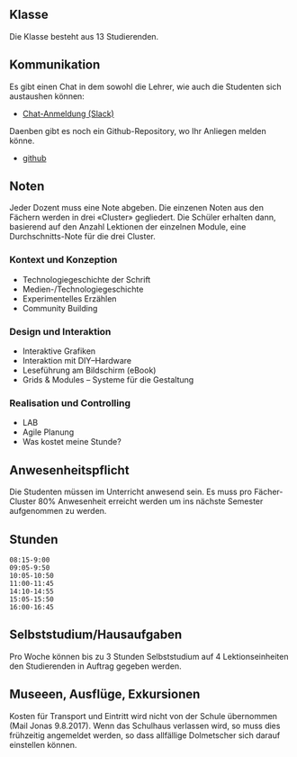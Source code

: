 ## Klasse
Die Klasse besteht aus 13 Studierenden.

## Kommunikation
Es gibt einen Chat in dem sowohl die Lehrer, wie auch die Studenten sich austaushen können:


* [Chat-Anmeldung (Slack)](https://join.slack.com/t/logrinto/shared_invite/MjI5OTA0MDE2MjU3LTE1MDM0NzQ5NjYtMWJkMzJhYjlhNw)

Daenben gibt es noch ein Github-Repository, wo Ihr Anliegen melden könne.
* [github](https://github.com/logrinto/IAD2017/issues)

## Noten
Jeder Dozent muss eine Note abgeben. Die einzenen Noten aus den Fächern werden in drei «Cluster» gegliedert. Die Schüler erhalten dann, basierend auf den Anzahl Lektionen der einzelnen Module, eine Durchschnitts-Note für die drei Cluster.

### Kontext und Konzeption
* Technologiegeschichte der Schrift
* Medien-/Technologiegeschichte
* Experimentelles Erzählen
* Community Building
### Design und Interaktion
* Interaktive Grafiken
* Interaktion mit DIY–Hardware
* Leseführung am Bildschirm (eBook)
* Grids & Modules – Systeme für die Gestaltung
### Realisation und Controlling
* LAB
* Agile Planung
* Was kostet meine Stunde?

## Anwesenheitspflicht
Die Studenten müssen im Unterricht anwesend sein. Es muss pro Fächer-Cluster 80% Anwesenheit erreicht werden um ins nächste Semester aufgenommen zu werden.

## Stunden
```
08:15-9:00
09:05-9:50
10:05-10:50
11:00-11:45
14:10-14:55
15:05-15:50
16:00-16:45
```

## Selbststudium/Hausaufgaben
Pro Woche können bis zu 3 Stunden Selbststudium auf 4 Lektionseinheiten den Studierenden in Auftrag gegeben werden.


## Museeen, Ausflüge, Exkursionen
Kosten für Transport und Eintritt wird nicht von der Schule übernommen (Mail Jonas 9.8.2017).
Wenn das Schulhaus verlassen wird, so muss dies frühzeitig angemeldet werden, so dass allfällige Dolmetscher sich darauf einstellen können.
